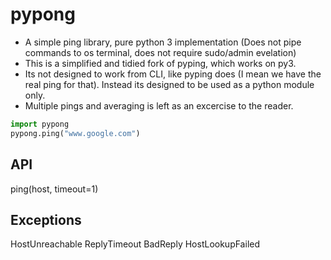 # pypong

* A simple ping library, pure python 3 implementation (Does not pipe commands to os terminal, does not require sudo/admin evelation)
* This is a simplified and tidied fork of pyping, which works on py3. 
* Its not designed to work from CLI, like pyping does (I mean we have the real ping for that). Instead its designed to be used as a python module only. 
* Multiple pings and averaging is left as an excercise to the reader.

```python
import pypong
pypong.ping("www.google.com")
```

## API
ping(host, timeout=1)

## Exceptions
HostUnreachable
ReplyTimeout
BadReply
HostLookupFailed
